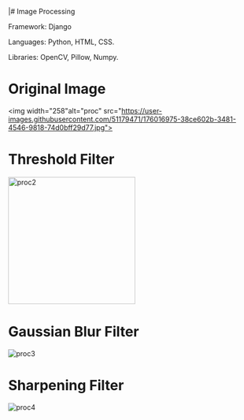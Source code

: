 |# Image Processing

Framework: Django

Languages: Python, HTML, CSS.

Libraries: OpenCV, Pillow, Numpy.

# Original Image
<img width="258"alt="proc" src="https://user-images.githubusercontent.com/51179471/176016975-38ce602b-3481-4546-9818-74d0bff29d77.jpg">
# Threshold Filter
<img width="258" alt="proc2" src="https://user-images.githubusercontent.com/51179471/176017775-220f0245-029e-4de4-9c65-8017be3b78cf.png">

# Gaussian Blur Filter
![proc3](https://user-images.githubusercontent.com/51179471/176017472-0e1df7cd-889b-4b96-87df-ae630eaae10d.png)
# Sharpening Filter
![proc4](https://user-images.githubusercontent.com/51179471/176017242-60a4d44c-c8db-4503-bbb6-19d90ea07b4e.png)
